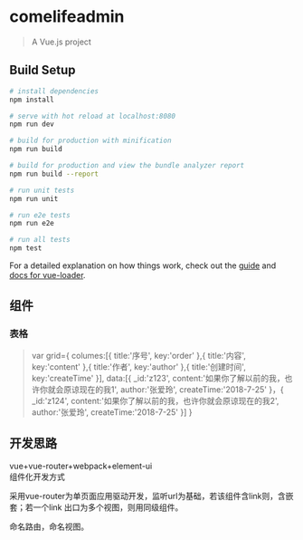 # comelifeadmin

> A Vue.js project

## Build Setup

``` bash
# install dependencies
npm install

# serve with hot reload at localhost:8080
npm run dev

# build for production with minification
npm run build

# build for production and view the bundle analyzer report
npm run build --report

# run unit tests
npm run unit

# run e2e tests
npm run e2e

# run all tests
npm test
```

For a detailed explanation on how things work, check out the [guide](http://vuejs-templates.github.io/webpack/) and [docs for vue-loader](http://vuejs.github.io/vue-loader).

## 组件
### 表格

> var grid={
	columes:[{
		title:'序号',
		key:'order'
	},{
		title:'内容',
		key:'content'
	},{
		title:'作者',
		key:'author'
	},{
		title:'创建时间',
		key:'createTime'
	}],
	data:[{
		_id:'z123',
		content:'如果你了解以前的我，也许你就会原谅现在的我1',
		author:'张爱玲',
		createTime:'2018-7-25'
	}，{
		_id:'z124',
		content:'如果你了解以前的我，也许你就会原谅现在的我2',
		author:'张爱玲',
		createTime:'2018-7-25'
	}]
}

## 开发思路
vue+vue-router+webpack+element-ui  
组件化开发方式

采用vue-router为单页面应用驱动开发，监听url为基础，若该组件含link则，含嵌套；若一个link
出口为多个视图，则用同级组件。

命名路由，命名视图。